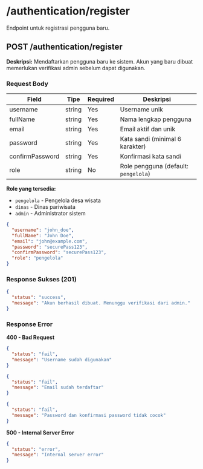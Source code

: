 # /authentication/register

Endpoint untuk registrasi pengguna baru.

## POST /authentication/register

**Deskripsi:** Mendaftarkan pengguna baru ke sistem. Akun yang baru dibuat memerlukan verifikasi admin sebelum dapat digunakan.

### Request Body

| Field           | Tipe   | Required | Deskripsi                            |
| --------------- | ------ | -------- | ------------------------------------ |
| username        | string | Yes      | Username unik                        |
| fullName        | string | Yes      | Nama lengkap pengguna                |
| email           | string | Yes      | Email aktif dan unik                 |
| password        | string | Yes      | Kata sandi (minimal 6 karakter)      |
| confirmPassword | string | Yes      | Konfirmasi kata sandi                |
| role            | string | No       | Role pengguna (default: `pengelola`) |

**Role yang tersedia:**

- `pengelola` - Pengelola desa wisata
- `dinas` - Dinas pariwisata  
- `admin` - Administrator sistem

```json
{
  "username": "john_doe",
  "fullName": "John Doe",
  "email": "john@example.com",
  "password": "securePass123",
  "confirmPassword": "securePass123",
  "role": "pengelola"
}
```

### Response Sukses (201)

```json
{
  "status": "success",
  "message": "Akun berhasil dibuat. Menunggu verifikasi dari admin."
}
```

### Response Error

**400 - Bad Request**

```json
{
  "status": "fail",
  "message": "Username sudah digunakan"
}
```

```json
{
  "status": "fail",
  "message": "Email sudah terdaftar"
}
```

```json
{
  "status": "fail", 
  "message": "Password dan konfirmasi password tidak cocok"
}
```

**500 - Internal Server Error**

```json
{
  "status": "error",
  "message": "Internal server error"
}
```
